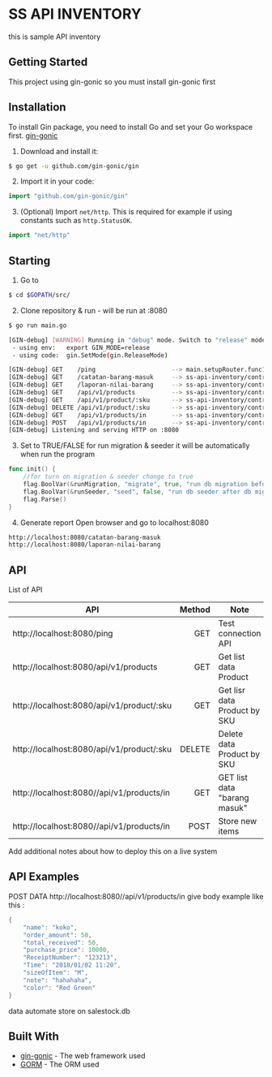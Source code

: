 # SS API INVENTORY

this is sample API inventory

## Getting Started

This project using gin-gonic so you must install gin-gonic first

## Installation

To install Gin package, you need to install Go and set your Go workspace first.
[gin-gonic](https://github.com/gin-gonic)

1. Download and install it:

```sh
$ go get -u github.com/gin-gonic/gin
```

2. Import it in your code:

```go
import "github.com/gin-gonic/gin"
```

3. (Optional) Import `net/http`. This is required for example if using constants such as `http.StatusOK`.

```go
import "net/http"
```

## Starting

1. Go to
```sh
$ cd $GOPATH/src/
```
2. Clone repository & run - will be run at :8080
```sh
$ go run main.go

[GIN-debug] [WARNING] Running in "debug" mode. Switch to "release" mode in production.
 - using env:	export GIN_MODE=release
 - using code:	gin.SetMode(gin.ReleaseMode)

[GIN-debug] GET    /ping                     --> main.setupRouter.func1 (3 handlers)
[GIN-debug] GET    /catatan-barang-masuk     --> ss-api-inventory/controllers.CSVCatatanPenjualan (3 handlers)
[GIN-debug] GET    /laporan-nilai-barang     --> ss-api-inventory/controllers.CSVLaporanNilaiBarang (3 handlers)
[GIN-debug] GET    /api/v1/products          --> ss-api-inventory/controllers.GetProduct (3 handlers)
[GIN-debug] GET    /api/v1/product/:sku      --> ss-api-inventory/controllers.GetProductBySku (3 handlers)
[GIN-debug] DELETE /api/v1/product/:sku      --> ss-api-inventory/controllers.DeleteProduct (3 handlers)
[GIN-debug] GET    /api/v1/products/in       --> ss-api-inventory/controllers.GetProductIn (3 handlers)
[GIN-debug] POST   /api/v1/products/in       --> ss-api-inventory/controllers.StoreNewProduct (3 handlers)
[GIN-debug] Listening and serving HTTP on :8080
```

3. Set to TRUE/FALSE for run migration & seeder it will be automatically when run the program
```go
func init() {
	//for turn on migration & seeder change to true
	flag.BoolVar(&runMigration, "migrate", true, "run db migration before starting the server")
	flag.BoolVar(&runSeeder, "seed", false, "run db seeder after db migration")
	flag.Parse()
}
```

4. Generate report
Open browser and go to localhost:8080
```sh
http://localhost:8080/catatan-barang-masuk
http://localhost:8080/laporan-nilai-barang               
```

## API

List of API

API                           |   Method   |                        Note                      |
--------------------------------------------|-----------:|--------------------------------------------------|
http://localhost:8080/ping                  |    GET     | Test connection API                              |
http://localhost:8080/api/v1/products       |    GET     | Get list data Product                            |
http://localhost:8080/api/v1/product/:sku   |    GET     | Get lisr data Product by SKU                     |
http://localhost:8080/api/v1/product/:sku   |    DELETE  | Delete data Product by SKU                       |
http://localhost:8080//api/v1/products/in   |    GET     | GET list data "barang masuk"                     |
http://localhost:8080//api/v1/products/in   |    POST    | Store new items                                  |


Add additional notes about how to deploy this on a live system
## API Examples
POST DATA http://localhost:8080//api/v1/products/in
give body example like this :

```go
{
	"name": "koko",
	"order_amount": 50,
	"total_received": 50,
	"purchase_price": 10000,
	"ReceiptNumber": "123213",
	"Time": "2018/01/02 11:20",
	"sizeOfItem": "M",
	"note": "hahahaha",
	"color": "Red Green"
}
```

data automate store on salestock.db

## Built With

* [gin-gonic](https://github.com/gin-gonic) - The web framework used
* [GORM](http://gorm.io/) - The ORM used
